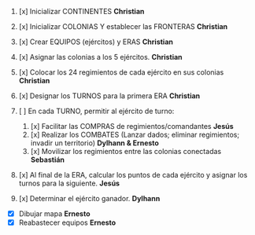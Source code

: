 1. [x] Inicializar CONTINENTES **Christian**
2. [x] Inicializar COLONIAS Y establecer las FRONTERAS **Christian**
3. [x] Crear EQUIPOS (ejércitos) y ERAS **Christian**
4. [x] Asignar las colonias a los 5 ejércitos. **Christian**
5. [x] Colocar los 24 regimientos de cada ejército en sus colonias **Christian**
6. [x] Designar los TURNOS para la primera ERA **Christian**
7. [ ] En cada TURNO, permitir al ejército de turno:
    1. [x] Facilitar las COMPRAS de regimientos/comandantes **Jesús**
    2. [x] Realizar los COMBATES (Lanzar dados; eliminar regimientos;
    invadir un territorio) **Dylhann & Ernesto**
    3. [x] Movilizar los regimientos entre las colonias conectadas **Sebastián**

8. [x] Al final de la ERA, calcular los puntos de cada ejército y asignar los turnos
para la siguiente. **Jesús**
9. [x] Determinar el ejército ganador. **Dylhann**

- [x] Dibujar mapa **Ernesto**
- [x] Reabastecer equipos **Ernesto**
